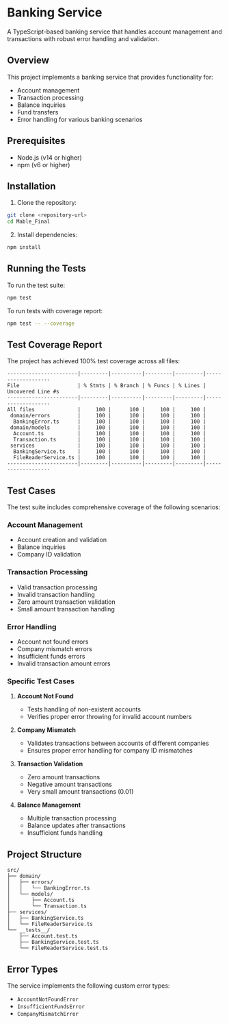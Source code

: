 # Banking Service

A TypeScript-based banking service that handles account management and transactions with robust error handling and validation.

## Overview

This project implements a banking service that provides functionality for:
- Account management
- Transaction processing
- Balance inquiries
- Fund transfers
- Error handling for various banking scenarios

## Prerequisites

- Node.js (v14 or higher)
- npm (v6 or higher)

## Installation

1. Clone the repository:
```bash
git clone <repository-url>
cd Mable_Final
```

2. Install dependencies:
```bash
npm install
```

## Running the Tests

To run the test suite:
```bash
npm test
```

To run tests with coverage report:
```bash
npm test -- --coverage
```

## Test Coverage Report

The project has achieved 100% test coverage across all files:

```
-----------------------|---------|----------|---------|---------|-------------------
File                   | % Stmts | % Branch | % Funcs | % Lines | Uncovered Line #s
-----------------------|---------|----------|---------|---------|-------------------
All files              |     100 |      100 |     100 |     100 |
 domain/errors         |     100 |      100 |     100 |     100 |
  BankingError.ts      |     100 |      100 |     100 |     100 |
 domain/models         |     100 |      100 |     100 |     100 |
  Account.ts           |     100 |      100 |     100 |     100 |
  Transaction.ts       |     100 |      100 |     100 |     100 |
 services              |     100 |      100 |     100 |     100 |
  BankingService.ts    |     100 |      100 |     100 |     100 |
  FileReaderService.ts |     100 |      100 |     100 |     100 |
-----------------------|---------|----------|---------|---------|-------------------
```

## Test Cases

The test suite includes comprehensive coverage of the following scenarios:

### Account Management
- Account creation and validation
- Balance inquiries
- Company ID validation

### Transaction Processing
- Valid transaction processing
- Invalid transaction handling
- Zero amount transaction validation
- Small amount transaction handling

### Error Handling
- Account not found errors
- Company mismatch errors
- Insufficient funds errors
- Invalid transaction amount errors

### Specific Test Cases
1. **Account Not Found**
   - Tests handling of non-existent accounts
   - Verifies proper error throwing for invalid account numbers

2. **Company Mismatch**
   - Validates transactions between accounts of different companies
   - Ensures proper error handling for company ID mismatches

3. **Transaction Validation**
   - Zero amount transactions
   - Negative amount transactions
   - Very small amount transactions (0.01)

4. **Balance Management**
   - Multiple transaction processing
   - Balance updates after transactions
   - Insufficient funds handling

## Project Structure

```
src/
├── domain/
│   ├── errors/
│   │   └── BankingError.ts
│   └── models/
│       ├── Account.ts
│       └── Transaction.ts
├── services/
│   ├── BankingService.ts
│   └── FileReaderService.ts
└── __tests__/
    ├── Account.test.ts
    ├── BankingService.test.ts
    └── FileReaderService.test.ts
```

## Error Types

The service implements the following custom error types:
- `AccountNotFoundError`
- `InsufficientFundsError`
- `CompanyMismatchError`